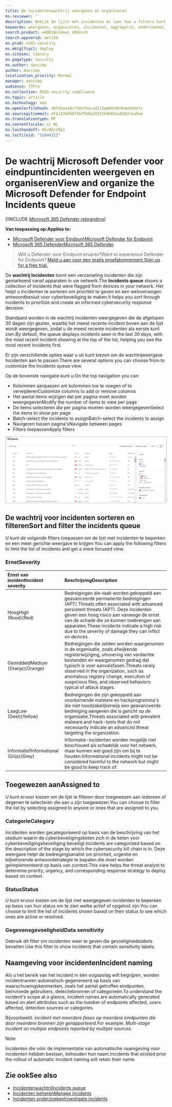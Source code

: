 ```yaml
---
title: De incidentenwachtrij weergeven en organiseren
ms.reviewer: ''
description: Bekijk de lijst met incidenten en leer hoe u filters kunt toepassen om de lijst te beperken en een meer gerichte weergave te krijgen.
keywords: weergeven, organiseren, incidenten, aggregatie, onderzoeken, wachtrij, ttp
search.product: eADQiWindows 10XVcnh
search.appverid: met150
ms.prod: m365-security
ms.mktglfcycl: deploy
ms.sitesec: library
ms.pagetype: security
ms.author: dansimp
author: dansimp
localization_priority: Normal
manager: dansimp
audience: ITPro
ms.collection: M365-security-compliance
ms.topic: article
ms.technology: mde
ms.openlocfilehash: 56fd5aa10cf30e7bdcad213a68430b460e65647c
ms.sourcegitcommit: 4fb1226d5875bf5b9b29252596855a6562cea9ae
ms.translationtype: MT
ms.contentlocale: nl-NL
ms.lasthandoff: 06/08/2021
ms.locfileid: "52844212"
---
```

# <a name="view-and-organize-the-microsoft-defender-for-endpoint-incidents-queue"></a><span data-ttu-id="5c55a-104">De wachtrij Microsoft Defender voor eindpuntincidenten weergeven en organiseren</span><span class="sxs-lookup"><span data-stu-id="5c55a-104">View and organize the Microsoft Defender for Endpoint Incidents queue</span></span>

[!INCLUDE [Microsoft 365 Defender rebranding](../../includes/microsoft-defender.md)]

<span data-ttu-id="5c55a-105">**Van toepassing op:**</span><span class="sxs-lookup"><span data-stu-id="5c55a-105">**Applies to:**</span></span>
- [<span data-ttu-id="5c55a-106">Microsoft Defender voor Eindpunt</span><span class="sxs-lookup"><span data-stu-id="5c55a-106">Microsoft Defender for Endpoint</span></span>](https://go.microsoft.com/fwlink/?linkid=2154037)
- [<span data-ttu-id="5c55a-107">Microsoft 365 Defender</span><span class="sxs-lookup"><span data-stu-id="5c55a-107">Microsoft 365 Defender</span></span>](https://go.microsoft.com/fwlink/?linkid=2118804)

> <span data-ttu-id="5c55a-108">Wilt u Defender voor Eindpunt ervaren?</span><span class="sxs-lookup"><span data-stu-id="5c55a-108">Want to experience Defender for Endpoint?</span></span> [<span data-ttu-id="5c55a-109">Meld u aan voor een gratis proefabonnement.</span><span class="sxs-lookup"><span data-stu-id="5c55a-109">Sign up for a free trial.</span></span>](https://www.microsoft.com/microsoft-365/windows/microsoft-defender-atp?ocid=docs-wdatp-pullalerts-abovefoldlink) 

<span data-ttu-id="5c55a-110">De **wachtrij Incidenten** toont een verzameling incidenten die zijn gemarkeerd vanaf apparaten in uw netwerk.</span><span class="sxs-lookup"><span data-stu-id="5c55a-110">The **Incidents queue** shows a collection of incidents that were flagged from devices in your network.</span></span> <span data-ttu-id="5c55a-111">Het helpt u incidenten te sorteren om prioriteit te geven en een weloverwogen antwoordbesluit voor cyberbeveiliging te maken.</span><span class="sxs-lookup"><span data-stu-id="5c55a-111">It helps you sort through incidents to prioritize and create an informed cybersecurity response decision.</span></span>

<span data-ttu-id="5c55a-112">Standaard worden in de wachtrij incidenten weergegeven die de afgelopen 30 dagen zijn gezien, waarbij het meest recente incident boven aan de lijst wordt weergegeven, zodat u de meest recente incidenten als eerste kunt zien.</span><span class="sxs-lookup"><span data-stu-id="5c55a-112">By default, the queue displays incidents seen in the last 30 days, with the most recent incident showing at the top of the list, helping you see the most recent incidents first.</span></span>

<span data-ttu-id="5c55a-113">Er zijn verschillende opties waar u uit kunt kiezen om de wachtrijweergave Incidenten aan te passen.</span><span class="sxs-lookup"><span data-stu-id="5c55a-113">There are several options you can choose from to customize the Incidents queue view.</span></span> 

<span data-ttu-id="5c55a-114">Op de bovenste navigatie kunt u:</span><span class="sxs-lookup"><span data-stu-id="5c55a-114">On the top navigation you can:</span></span>
- <span data-ttu-id="5c55a-115">Kolommen aanpassen om kolommen toe te voegen of te verwijderen</span><span class="sxs-lookup"><span data-stu-id="5c55a-115">Customize columns to add or remove columns</span></span> 
- <span data-ttu-id="5c55a-116">Het aantal items wijzigen dat per pagina moet worden weergegeven</span><span class="sxs-lookup"><span data-stu-id="5c55a-116">Modify the number of items to view per page</span></span>
- <span data-ttu-id="5c55a-117">De items selecteren die per pagina moeten worden weergegeven</span><span class="sxs-lookup"><span data-stu-id="5c55a-117">Select the items to show per page</span></span>
- <span data-ttu-id="5c55a-118">Batch-select the incidents to assign</span><span class="sxs-lookup"><span data-stu-id="5c55a-118">Batch-select the incidents to assign</span></span> 
- <span data-ttu-id="5c55a-119">Navigeren tussen pagina's</span><span class="sxs-lookup"><span data-stu-id="5c55a-119">Navigate between pages</span></span>
- <span data-ttu-id="5c55a-120">Filters toepassen</span><span class="sxs-lookup"><span data-stu-id="5c55a-120">Apply filters</span></span>

![Afbeelding van incidentenwachtrij](images/atp-incident-queue.png)

## <a name="sort-and-filter-the-incidents-queue"></a><span data-ttu-id="5c55a-122">De wachtrij voor incidenten sorteren en filteren</span><span class="sxs-lookup"><span data-stu-id="5c55a-122">Sort and filter the incidents queue</span></span>
<span data-ttu-id="5c55a-123">U kunt de volgende filters toepassen om de lijst met incidenten te beperken en een meer gerichte weergave te krijgen.</span><span class="sxs-lookup"><span data-stu-id="5c55a-123">You can apply the following filters to limit the list of incidents and get a more focused view.</span></span>

### <a name="severity"></a><span data-ttu-id="5c55a-124">Ernst</span><span class="sxs-lookup"><span data-stu-id="5c55a-124">Severity</span></span>

<span data-ttu-id="5c55a-125">Ernst van incident</span><span class="sxs-lookup"><span data-stu-id="5c55a-125">Incident severity</span></span> | <span data-ttu-id="5c55a-126">Beschrijving</span><span class="sxs-lookup"><span data-stu-id="5c55a-126">Description</span></span>
:---|:---
<span data-ttu-id="5c55a-127">Hoog</span><span class="sxs-lookup"><span data-stu-id="5c55a-127">High</span></span> </br><span data-ttu-id="5c55a-128">(Rood)</span><span class="sxs-lookup"><span data-stu-id="5c55a-128">(Red)</span></span> | <span data-ttu-id="5c55a-129">Bedreigingen die vaak worden gekoppeld aan geavanceerde permanente bedreigingen (APT).</span><span class="sxs-lookup"><span data-stu-id="5c55a-129">Threats often associated with advanced persistent threats (APT).</span></span> <span data-ttu-id="5c55a-130">Deze incidenten geven een hoog risico aan vanwege de ernst van de schade die ze kunnen toebrengen aan apparaten.</span><span class="sxs-lookup"><span data-stu-id="5c55a-130">These incidents indicate a high risk due to the severity of damage they can inflict on devices.</span></span>
<span data-ttu-id="5c55a-131">Gemiddeld</span><span class="sxs-lookup"><span data-stu-id="5c55a-131">Medium</span></span> </br><span data-ttu-id="5c55a-132">(Oranje)</span><span class="sxs-lookup"><span data-stu-id="5c55a-132">(Orange)</span></span> | <span data-ttu-id="5c55a-133">Bedreigingen die zelden worden waargenomen in de organisatie, zoals afwijkende registerwijziging, uitvoering van verdachte bestanden en waargenomen gedrag dat typisch is voor aanvalsfasen.</span><span class="sxs-lookup"><span data-stu-id="5c55a-133">Threats rarely observed in the organization, such as anomalous registry change, execution of suspicious files, and observed behaviors typical of attack stages.</span></span>
<span data-ttu-id="5c55a-134">Laag</span><span class="sxs-lookup"><span data-stu-id="5c55a-134">Low</span></span> </br><span data-ttu-id="5c55a-135">(Geel)</span><span class="sxs-lookup"><span data-stu-id="5c55a-135">(Yellow)</span></span> | <span data-ttu-id="5c55a-136">Bedreigingen die zijn gekoppeld aan voorkomende malware en hackprogramma's die niet noodzakelijkerwijs een geavanceerde bedreiging aangeven die is gericht op de organisatie.</span><span class="sxs-lookup"><span data-stu-id="5c55a-136">Threats associated with prevalent malware and hack-tools that do not necessarily indicate an advanced threat targeting the organization.</span></span>
<span data-ttu-id="5c55a-137">Informatief</span><span class="sxs-lookup"><span data-stu-id="5c55a-137">Informational</span></span> </br><span data-ttu-id="5c55a-138">(Grijs)</span><span class="sxs-lookup"><span data-stu-id="5c55a-138">(Grey)</span></span> | <span data-ttu-id="5c55a-139">Informatie-incidenten worden mogelijk niet beschouwd als schadelijk voor het netwerk, maar kunnen wel goed zijn om bij te houden.</span><span class="sxs-lookup"><span data-stu-id="5c55a-139">Informational incidents might not be considered harmful to the network but might be good to keep track of.</span></span>

## <a name="assigned-to"></a><span data-ttu-id="5c55a-140">Toegewezen aan</span><span class="sxs-lookup"><span data-stu-id="5c55a-140">Assigned to</span></span>
<span data-ttu-id="5c55a-141">U kunt ervoor kiezen om de lijst te filteren door toegewezen aan iedereen of degenen te selecteren die aan u zijn toegewezen.</span><span class="sxs-lookup"><span data-stu-id="5c55a-141">You can choose to filter the list by selecting assigned to anyone or ones that are assigned to you.</span></span>

### <a name="category"></a><span data-ttu-id="5c55a-142">Categorie</span><span class="sxs-lookup"><span data-stu-id="5c55a-142">Category</span></span>
<span data-ttu-id="5c55a-143">Incidenten worden gecategoriseerd op basis van de beschrijving van het stadium waarin de cyberbeveiligingsketen zich in de keten voor cyberbeveiligingsbeveiliging beveiligt.</span><span class="sxs-lookup"><span data-stu-id="5c55a-143">Incidents are categorized based on the description of the stage by which the cybersecurity kill chain is in.</span></span> <span data-ttu-id="5c55a-144">Deze weergave helpt de bedreigingsanalist om prioriteit, urgentie en bijbehorende antwoordstrategie te bepalen die moet worden geïmplementeerd op basis van context.</span><span class="sxs-lookup"><span data-stu-id="5c55a-144">This view helps the threat analyst to determine priority, urgency, and corresponding response strategy to deploy based on context.</span></span>

### <a name="status"></a><span data-ttu-id="5c55a-145">Status</span><span class="sxs-lookup"><span data-stu-id="5c55a-145">Status</span></span>
<span data-ttu-id="5c55a-146">U kunt ervoor kiezen om de lijst met weergegeven incidenten te beperken op basis van hun status om te zien welke actief of opgelost zijn.</span><span class="sxs-lookup"><span data-stu-id="5c55a-146">You can choose to limit the list of incidents shown based on their status to see which ones are active or resolved.</span></span>

### <a name="data-sensitivity"></a><span data-ttu-id="5c55a-147">Gegevensgevoeligheid</span><span class="sxs-lookup"><span data-stu-id="5c55a-147">Data sensitivity</span></span>
<span data-ttu-id="5c55a-148">Gebruik dit filter om incidenten weer te geven die gevoeligheidslabels bevatten.</span><span class="sxs-lookup"><span data-stu-id="5c55a-148">Use this filter to show incidents that contain sensitivity labels.</span></span>

## <a name="incident-naming"></a><span data-ttu-id="5c55a-149">Naamgeving voor incidenten</span><span class="sxs-lookup"><span data-stu-id="5c55a-149">Incident naming</span></span>

<span data-ttu-id="5c55a-150">Als u het bereik van het incident in één oogopslag wilt begrijpen, worden incidentnamen automatisch gegenereerd op basis van waarschuwingskenmerken, zoals het aantal getroffen eindpunten, beïnvloede gebruikers, detectiebronnen of categorieën.</span><span class="sxs-lookup"><span data-stu-id="5c55a-150">To understand the incident's scope at a glance, incident names are automatically generated based on alert attributes such as the number of endpoints affected, users affected, detection sources or categories.</span></span>

<span data-ttu-id="5c55a-151">Bijvoorbeeld: *incident met meerdere fases op meerdere eindpunten die door meerdere bronnen zijn gerapporteerd.*</span><span class="sxs-lookup"><span data-stu-id="5c55a-151">For example: *Multi-stage incident on multiple endpoints reported by multiple sources.*</span></span>

> [!NOTE]
> <span data-ttu-id="5c55a-152">Incidenten die vóór de implementatie van automatische naamgeving voor incidenten hebben bestaan, behouden hun naam.</span><span class="sxs-lookup"><span data-stu-id="5c55a-152">Incidents that existed prior the rollout of automatic incident naming will retain their name.</span></span>


## <a name="see-also"></a><span data-ttu-id="5c55a-153">Zie ook</span><span class="sxs-lookup"><span data-stu-id="5c55a-153">See also</span></span>
- [<span data-ttu-id="5c55a-154">Incidentenwachtrij</span><span class="sxs-lookup"><span data-stu-id="5c55a-154">Incidents queue</span></span>](/microsoft-365/security/defender-endpoint/view-incidents-queue)
- [<span data-ttu-id="5c55a-155">Incidenten beheren</span><span class="sxs-lookup"><span data-stu-id="5c55a-155">Manage incidents</span></span>](manage-incidents.md)
- [<span data-ttu-id="5c55a-156">Incidenten onderzoeken</span><span class="sxs-lookup"><span data-stu-id="5c55a-156">Investigate incidents</span></span>](investigate-incidents.md)

